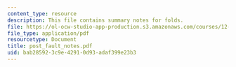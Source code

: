 ```yaml
---
content_type: resource
description: This file contains summary notes for folds.
file: https://ol-ocw-studio-app-production.s3.amazonaws.com/courses/12-113-structural-geology-fall-2005/bab285923c9e42910d93adaf399e23b3_post_fault_notes.pdf
file_type: application/pdf
resourcetype: Document
title: post_fault_notes.pdf
uid: bab28592-3c9e-4291-0d93-adaf399e23b3
---
```

